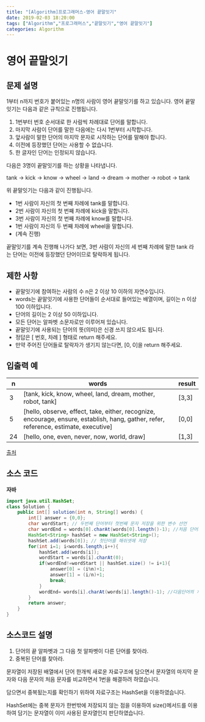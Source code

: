 ```yaml
---
title: "[Algorithm]프로그래머스-영어 끝말잇기"
date: 2019-02-03 18:20:00                             
tags: ["Algorithm","프로그래머스","끝말잇기","영어 끝말잇기"]
categories: Algorithm                                    
---
```

# 영어 끝말잇기

## 문제 설명
1부터 n까지 번호가 붙어있는 n명의 사람이 영어 끝말잇기를 하고 있습니다. 영어 끝말잇기는 다음과 같은 규칙으로 진행됩니다.

1. 1번부터 번호 순서대로 한 사람씩 차례대로 단어를 말합니다.
2. 마지막 사람이 단어를 말한 다음에는 다시 1번부터 시작합니다.
3. 앞사람이 말한 단어의 마지막 문자로 시작하는 단어를 말해야 합니다.
4. 이전에 등장했던 단어는 사용할 수 없습니다.
5. 한 글자인 단어는 인정되지 않습니다.

다음은 3명이 끝말잇기를 하는 상황을 나타냅니다.

tank → kick → know → wheel → land → dream → mother → robot → tank

위 끝말잇기는 다음과 같이 진행됩니다.

- 1번 사람이 자신의 첫 번째 차례에 tank를 말합니다.
- 2번 사람이 자신의 첫 번째 차례에 kick을 말합니다.
- 3번 사람이 자신의 첫 번째 차례에 know를 말합니다.
- 1번 사람이 자신의 두 번째 차례에 wheel을 말합니다.
- (계속 진행)

끝말잇기를 계속 진행해 나가다 보면, 3번 사람이 자신의 세 번째 차례에 말한 tank 라는 단어는 이전에 등장했던 단어이므로 탈락하게 됩니다.

## 제한 사항
- 끝말잇기에 참여하는 사람의 수 n은 2 이상 10 이하의 자연수입니다.
- words는 끝말잇기에 사용한 단어들이 순서대로 들어있는 배열이며, 길이는 n 이상 100 이하입니다.
- 단어의 길이는 2 이상 50 이하입니다.
- 모든 단어는 알파벳 소문자로만 이루어져 있습니다.
- 끝말잇기에 사용되는 단어의 뜻(의미)은 신경 쓰지 않으셔도 됩니다.
- 정답은 [ 번호, 차례 ] 형태로 return 해주세요.
- 만약 주어진 단어들로 탈락자가 생기지 않는다면, [0, 0]을 return 해주세요.

## 입출력 예
|n|words|result|
|---|---|---|
|3|[tank, kick, know, wheel, land, dream, mother, robot, tank]|[3,3]|
|5|[hello, observe, effect, take, either, recognize, encourage, ensure, establish, hang, gather, refer, reference, estimate, executive]|[0,0]|
|24|[hello, one, even, never, now, world, draw]|[1,3]|
[출처](http://hsin.hr/coci/archive/2010_2011/contest4_tasks.pdf)
## 소스 코드
**자바**
```java
import java.util.HashSet;
class Solution {
    public int[] solution(int n, String[] words) {
        int[] answer = {0,0};
        char wordStart; // 두번째 단어부터 첫번째 문자 저장을 위한 변수 선언
        char wordEnd = words[0].charAt(words[0].length()-1); //처음 단어의 마지막 문자를 저장
        HashSet<String> hashSet = new HashSet<String>(); 
        hashSet.add(words[0]); // 첫단어를 해쉬셋에 저장
        for(int i=1; i<words.length;i++){ 
            hashSet.add(words[i]);
            wordStart = words[i].charAt(0);
            if(wordEnd!=wordStart || hashSet.size() != i+1){
                answer[0] = (i%n)+1;
                answer[1] = (i/n)+1;
                break;
            }
            wordEnd= words[i].charAt(words[i].length()-1); //다음단어의 처음 알파벳 비교를 위해 이번 단어의 마지막 알파벳 저장
        }
        return answer;
    }
}
```
## 소스코드 설명

1. 단어의 끝 알파벳과 그 다음 첫 알파벳이 다른 단어를 찾아라.
2. 중복된 단어를 찾아라.

문자열이 저장된 배열에서 단어 한개씩 새로운 자료구조에 담으면서 문자열의 마지막 문자와 다음 문자의 처음 문자를 비교하면서 1번을 해결하려 하였습니다.

담으면서 중복됬는지를 확인하기 위하여 자료구조는 HashSet을 이용하였습니다. 

HashSet에는 중복 문자가 한번밖에 저장되지 않는 점을 이용하여 size()메서드를 이용하여 담기는 문자열이 이미 사용된 문자열인지 판단하였습니다. 
 